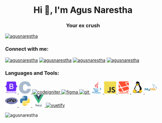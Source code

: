 <h1 align="center">Hi 👋, I'm Agus Narestha</h1>
<h3 align="center">Your ex crush</h3>

<p align="left"> <a href="https://twitter.com/agusnarestha" target="blank"><img src="https://img.shields.io/twitter/follow/agusnarestha?logo=twitter&style=for-the-badge" alt="agusnarestha" /></a> </p>

<h3 align="left">Connect with me:</h3>
<p align="left">
<a href="https://twitter.com/agusnarestha" target="blank"><img align="center" src="https://cdn.jsdelivr.net/npm/simple-icons@3.0.1/icons/twitter.svg" alt="agusnarestha" height="30" width="40" /></a>
<a href="https://linkedin.com/in/agusnarestha" target="blank"><img align="center" src="https://cdn.jsdelivr.net/npm/simple-icons@3.0.1/icons/linkedin.svg" alt="agusnarestha" height="30" width="40" /></a>
<a href="https://fb.com/agusnarestha" target="blank"><img align="center" src="https://cdn.jsdelivr.net/npm/simple-icons@3.0.1/icons/facebook.svg" alt="agusnarestha" height="30" width="40" /></a>
<a href="https://instagram.com/agusnarestha" target="blank"><img align="center" src="https://cdn.jsdelivr.net/npm/simple-icons@3.0.1/icons/instagram.svg" alt="agusnarestha" height="30" width="40" /></a>
</p>

<h3 align="left">Languages and Tools:</h3>
<p align="left"> <a href="https://getbootstrap.com" target="_blank"> <img src="https://raw.githubusercontent.com/devicons/devicon/master/icons/bootstrap/bootstrap-plain-wordmark.svg" alt="bootstrap" width="40" height="40"/> </a> <a href="https://www.cprogramming.com/" target="_blank"> <img src="https://raw.githubusercontent.com/devicons/devicon/master/icons/c/c-original.svg" alt="c" width="40" height="40"/> </a> <a href="https://codeigniter.com" target="_blank"> <img src="https://cdn.worldvectorlogo.com/logos/codeigniter.svg" alt="codeigniter" width="40" height="40"/> </a> <a href="https://www.figma.com/" target="_blank"> <img src="https://www.vectorlogo.zone/logos/figma/figma-icon.svg" alt="figma" width="40" height="40"/> </a> <a href="https://git-scm.com/" target="_blank"> <img src="https://www.vectorlogo.zone/logos/git-scm/git-scm-icon.svg" alt="git" width="40" height="40"/> </a> <a href="https://www.java.com" target="_blank"> <img src="https://raw.githubusercontent.com/devicons/devicon/master/icons/java/java-original.svg" alt="java" width="40" height="40"/> </a> <a href="https://developer.mozilla.org/en-US/docs/Web/JavaScript" target="_blank"> <img src="https://raw.githubusercontent.com/devicons/devicon/master/icons/javascript/javascript-original.svg" alt="javascript" width="40" height="40"/> </a> <a href="https://laravel.com/" target="_blank"> <img src="https://raw.githubusercontent.com/devicons/devicon/master/icons/laravel/laravel-plain-wordmark.svg" alt="laravel" width="40" height="40"/> </a> <a href="https://www.linux.org/" target="_blank"> <img src="https://raw.githubusercontent.com/devicons/devicon/master/icons/linux/linux-original.svg" alt="linux" width="40" height="40"/> </a> <a href="https://www.mysql.com/" target="_blank"> <img src="https://raw.githubusercontent.com/devicons/devicon/master/icons/mysql/mysql-original-wordmark.svg" alt="mysql" width="40" height="40"/> </a> <a href="https://www.php.net" target="_blank"> <img src="https://raw.githubusercontent.com/devicons/devicon/master/icons/php/php-original.svg" alt="php" width="40" height="40"/> </a> <a href="https://www.python.org" target="_blank"> <img src="https://raw.githubusercontent.com/devicons/devicon/master/icons/python/python-original.svg" alt="python" width="40" height="40"/> </a> <a href="https://vuejs.org/" target="_blank"> <img src="https://raw.githubusercontent.com/devicons/devicon/master/icons/vuejs/vuejs-original-wordmark.svg" alt="vuejs" width="40" height="40"/> </a> <a href="https://vuetifyjs.com/en/" target="_blank"> <img src="https://bestofjs.org/logos/vuetify.svg" alt="vuetify" width="40" height="40"/> </a> </p>

<p><img align="center" src="https://github-readme-stats.vercel.app/api/top-langs?username=agusnarestha&show_icons=true&locale=en&layout=compact" alt="agusnarestha" /></p>
